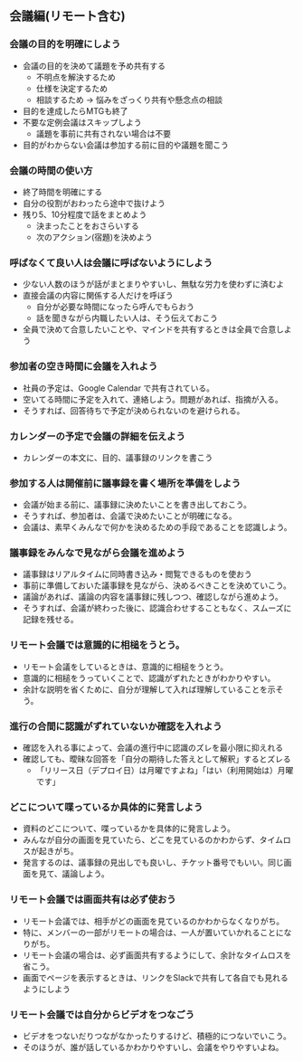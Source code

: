 ## 会議編(リモート含む)

### 会議の目的を明確にしよう

* 会議の目的を決めて議題を予め共有する
  * 不明点を解決するため
  * 仕様を決定するため
  * 相談するため -> 悩みをざっくり共有や懸念点の相談
* 目的を達成したらMTGも終了
* 不要な定例会議はスキップしよう
  * 議題を事前に共有されない場合は不要
* 目的がわからない会議は参加する前に目的や議題を聞こう

### 会議の時間の使い方

* 終了時間を明確にする
* 自分の役割がおわったら途中で抜けよう
* 残り5、10分程度で話をまとめよう
  * 決まったことをおさらいする
  * 次のアクション(宿題)を決めよう

### 呼ばなくて良い人は会議に呼ばないようにしよう

* 少ない人数のほうが話がまとまりやすいし、無駄な労力を使わずに済むよ
* 直接会議の内容に関係する人だけを呼ぼう
  * 自分が必要な時間になったら呼んでもらおう
  * 話を聞きながら内職したい人は、そう伝えておこう
* 全員で決めて合意したいことや、マインドを共有するときは全員で合意しよう

### 参加者の空き時間に会議を入れよう

* 社員の予定は、Google Calendar で共有されている。
* 空いてる時間に予定を入れて、連絡しよう。問題があれば、指摘が入る。
* そうすれば、回答待ちで予定が決められないのを避けられる。

### カレンダーの予定で会議の詳細を伝えよう

* カレンダーの本文に、目的、議事録のリンクを書こう

### 参加する人は開催前に議事録を書く場所を準備をしよう

* 会議が始まる前に、議事録に決めたいことを書き出しておこう。
* そうすれば、参加者は、会議で決めたいことが明確になる。
* 会議は、素早くみんなで何かを決めるための手段であることを認識しよう。

### 議事録をみんなで見ながら会議を進めよう

* 議事録はリアルタイムに同時書き込み・閲覧できるものを使おう
* 事前に準備しておいた議事録を見ながら、決めるべきことを決めていこう。
* 議論があれば、議論の内容を議事録に残しつつ、確認しながら進めよう。
* そうすれば、会議が終わった後に、認識合わせすることもなく、スムーズに記録を残せる。

### リモート会議では意識的に相槌をうとう。

* リモート会議をしているときは、意識的に相槌をうとう。
* 意識的に相槌をうっていくことで、認識がずれたときがわかりやすい。
* 余計な説明を省くために、自分が理解して入れば理解していることを示そう。

### 進行の合間に認識がずれていないか確認を入れよう

* 確認を入れる事によって、会議の進行中に認識のズレを最小限に抑えれる
* 確認しても、曖昧な回答を「自分の期待した答えとして解釈」するとズレる
    * 「リリース日（デプロイ日）は月曜ですよね」「はい（利用開始は）月曜です」

### どこについて喋っているか具体的に発言しよう

* 資料のどこについて、喋っているかを具体的に発言しよう。
* みんなが自分の画面を見ていたら、どこを見ているのかわからず、タイムロスが起きがち。
* 発言するのは、議事録の見出しでも良いし、チケット番号でもいい。同じ画面を見て、議論しよう。

### リモート会議では画面共有は必ず使おう

* リモート会議では、相手がどの画面を見ているのかわからなくなりがち。
* 特に、メンバーの一部がリモートの場合は、一人が置いていかれることになりがち。
* リモート会議の場合は、必ず画面共有するようにして、余計なタイムロスを省こう。
* 画面でページを表示するときは、リンクをSlackで共有して各自でも見れるようにしよう

### リモート会議では自分からビデオをつなごう

* ビデオをつないだりつながなかったりするけど、積極的につないでいこう。
* そのほうが、誰が話しているかわかりやすいし、会議をやりやすいよね。

